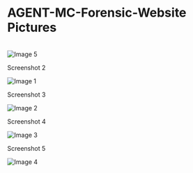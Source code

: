 <!DOCTYPE html>
<html lang="en">
<head>
    <meta charset="UTF-8">
    <meta name="viewport" content="width=device-width, initial-scale=1.0">
   
</head>
<body>
    <h1>AGENT-MC-Forensic-Website Pictures</h1><br>
    <div class="image-container"> 
         <img src="https://github.com/user-attachments/assets/12cc6872-6135-4271-a8f8-f393b02c6fad" alt="Image 5"> <br>
        <p>Screenshot 2</p>
        <img src="https://github.com/user-attachments/assets/ad254043-77dc-4c12-93f4-3384dceda7a3" alt="Image 1"> <br>
        <p>Screenshot 3</p>
        <img src="https://github.com/user-attachments/assets/4360ca29-bb6e-46ea-b1b8-bbf131747426" alt="Image 2"> <br>
        <p>Screenshot 4</p>
        <img src="https://github.com/user-attachments/assets/e6fceaf2-6bc-469e-95ab-55d0502e5df4" alt="Image 3"> <br>
        <p>Screenshot 5</p>
        <img src="https://github.com/user-attachments/assets/63db8aa2-3e53-416b-a4c1-4a2cc40d4d70" alt="Image 4">
    </div>
</body>
</html>

